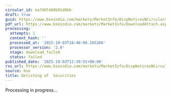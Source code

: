 ```yaml
---
circular_id: ea7d0f460b91d0bb
draft: true
guid: https://www.bseindia.com/markets/MarketInfo/DispNoticesNCirculars.aspx?Noticeid={1341A56F-E566-49C2-A629-8F767AD40D57}&noticeno=20251003-35&dt=10/03/2025&icount=35&totcount=73&flag=0
pdf_url: https://www.bseindia.com/markets/MarketInfo/DownloadAttach.aspx?id=20251003-35&attachedId=
processing:
  attempts: 1
  content_hash: ''
  processed_at: '2025-10-03T18:48:08.165266'
  processor_version: '2.0'
  stage: download_failed
  status: failed
published_date: '2025-10-03T12:39:51+00:00'
rss_url: https://www.bseindia.com/markets/MarketInfo/DispNoticesNCirculars.aspx?Noticeid={1341A56F-E566-49C2-A629-8F767AD40D57}&noticeno=20251003-35&dt=10/03/2025&icount=35&totcount=73&flag=0
source: bse
title: Delisting of  Securities
---
```


Processing in progress...